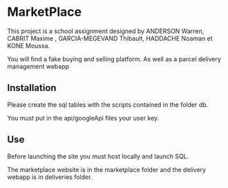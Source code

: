 # MarketPlace

This project is a school assignment designed by ANDERSON Warren, CABRIT Maxime , GARCIA-MEGEVAND Thibault, HADDACHE Noaman et KONE Moussa.

You will find a fake buying and selling platform. As well as a parcel delivery management webapp

## Installation

Please create the sql tables with the scripts contained in the folder db.

You must put in the api/googleApi files your user key.

## Use

Before launching the site you must host locally and launch SQL.

The marketplace website is in the marketplace folder and the delivery webapp is in deliveries folder.
